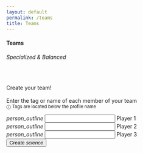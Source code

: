```yaml
---
layout: default
permalink: /teams
title: Teams
---
```


<div class="row">
    <div class="col s12 center-align bg-dark-gray">
        <h4 class="logo-text">Teams</h4>
        <h6 class="logo-sub-text">Specialized & Balanced</h6>
        <br>
    </div>
</div>
<div class="container">
    <div class="row" id="page_filler">
        <div class="col s12">
            <p class="flow-text">
                Create your team!<br>
                <br>
                Enter the tag or name of each member of your team<br>
                <small>ⓘ Tags are located below the profile name</small>
            </p>
        </div>
    </div>
    <div class="row" id="result_success_bal" hidden>
        <div class="col s12">
            <h5>BALANCED</h5>
            <h4 id="balanced"></h4>
            <h6>Your team is experienced and versatile!</h6><br><br>
        </div>
    </div>
    <div class="row" id="result_success_spe_wxr" hidden>
        <div class="col s12">
            <h5>SPECIALIZED</h5>
            <h4 id="specialized_wxr"></h4>
            <h6>Your team is very experienced!</h6><br><br>
        </div>
    </div>
    <div class="row" id="result_success_spe_vss" hidden>
        <div class="col s12">
            <h5>SPECIALIZED</h5>
            <h4 id="specialized_vss"></h4>
            <h6>You team is very versatile!</h6><br><br>
        </div>
    </div>
    <div class="row" id="result_success_spe_bm_wxr" hidden>
        <div class="col s12">
            <h5>QUALIFIED</h5>
            <h4 id="specialized_bm_wxr"></h4>
            <h6>Your team has good experience</h6><br><br>
        </div>
    </div>
    <div class="row" id="result_success_spe_bm_vss" hidden>
        <div class="col s12">
            <h5>QUALIFIED</h5>
            <h4 id="specialized_bm_vss"></h4>
            <h6>Your team has good versatility</h6><br><br>
        </div>
    </div>
    <div class="row" id="result_op" hidden>
        <div class="col s12">
            <h4 id="op">TOO OP!</h4>
            <h6>Consider playing with other members.</h6><br><br>
        </div>
    </div>
    <div class="row" id="result_stacked" hidden>
        <div class="col s12">
            <h4 id="stacked">STACKED!!🛑</h4>
            <h6>Consider playing with other members.</h6><br><br>
        </div>
    </div>
    <div class="row" id="result_rework" hidden>
        <div class="col s12">
            <h5>REWORK</h5>
            <h6>Consider playing with other members.</h6><br><br>
        </div>
    </div>
    <div class="row" id="result_error" hidden>
        <div class="col s12">
            <h5 id="error"></h5><br><br>
        </div>
    </div>
    <div class="row" id="team_code_cont" hidden>
        <div class="col s12">
            <h5 id="team_code"></h5><br><br>
        </div>
    </div>
    <div class="row">
        <form id="search_form">
            <div class="input-field col s12 m6 l6">
              <i class="material-icons prefix">person_outline</i>
              <input id="p1" type="text" class="autocomplete">
              <label for="p1">Player 1</label>
            </div>
            <div class="input-field col s12 m6 l6">
              <i class="material-icons prefix">person_outline</i>
              <input id="p2" type="text" class="autocomplete">
              <label for="p2">Player 2</label>
            </div>
            <div class="input-field col s12 m6 l6">
              <i class="material-icons prefix">person_outline</i>
              <input id="p3" type="text" class="autocomplete">
              <label for="p3">Player 3</label>
            </div>
<!--             <div class="input-field col s12 m6 l6">
              <i class="material-icons prefix">person_outline</i>
              <input id="p4" type="text" class="autocomplete">
              <label for="p4">(Optional) Player 4</label>
            </div>
            <div class="input-field col s12 m6 l6">
              <i class="material-icons prefix">person_outline</i>
              <input id="p5" type="text" class="autocomplete">
              <label for="p5">(Optional) Player 5</label>
            </div> -->
            <div class="col s7 m3 l3"></div>
            <div class="input-field col right-align s5 m3 l3">
                <button class="btn waves-effect waves-light grey darken-4" type="submit">Create
                    <i class="material-icons right">science</i>
                </button>
            </div>
        </form>
    </div>
    <br>
    <br>
    <br>
</div>

<script type="text/javascript" src="/assets/js/calculator.js"></script>
<script type="text/javascript" src="/assets/js/bin/lz-string.js"></script>

<script>
    document.addEventListener('DOMContentLoaded', function() {
        var elems = document.querySelectorAll('.autocomplete');
        var list = getKeyList();
        var options = {
            data: list,
            limit: 2,
            minLength: 2,
        };
        var instances = M.Autocomplete.init(elems, options);
    })

    $( "#search_form" ).submit(function( event ) {
        event.preventDefault();
        $("#result_error").hide();
        $("#result_op").hide();
        $("#result_stacked").hide();
        $("#result_rework").hide();
        $("#result_success_spe_bm_wxr").hide();
        $("#result_success_spe_bm_vss").hide();
        $('#result_success_bal').hide();
        $('#result_success_spe_wxr').hide();
        $('#result_success_spe_vss').hide();
        $("#page_filler").hide();

        var str = ""
        var team_size = 0
        var max_team_size = 3
        for (let i = 1; i < max_team_size + 1; i++) {
            var key = "#p" + String(i) 
            var val = $(key).val()

            if (val.length > 0) {
                str += val + "£"
                team_size++
            }
        }

        if (team_size < 3) {
            ERROR_STRING = "Your team should have 3-5 members. Please recruit more!"
            $("#result_error").show();
            $("#error").text(ERROR_STRING);
            return;
        }

        var calculation = calculateTeamElo(str);
        var code = LZString.compressToEncodedURIComponent(str);
        const code_text = "YOUR TEAM CODE IS: "

        if(calculation == ERROR)
        {
            $("#result_error").show();
            $("#error").text(ERROR_STRING);
            return;
        }

        if(calculation == TOO_OP)
        {
            $("#result_op").show();
            $("#op").text(PLAYERS + " is TOO OP!")
            return;
        }
        
        if(calculation == STACKED)
        {
            $("#result_stacked").show();
            return;
        }

        if(calculation == REWORK)
        {
            $("#result_rework").show();
            return;
        }

        if(calculation == SUCCESS_QUAL_WXR)
        {
            $('#result_success_spe_bm_wxr').show();
            $("#specialized_bm_wxr").text(PLAYERS);
        }

        if(calculation == SUCCESS_QUAL_VSS)
        {
            $('#result_success_spe_bm_vss').show();
            $("#specialized_bm_vss").text(PLAYERS);
        }

        if(calculation == SUCCESS_BAL)
        {
            $('#result_success_bal').show();
            $("#balanced").text(PLAYERS);
        }

        if(calculation == SUCCESS_SPE_WXR)
        {
            $('#result_success_spe_wxr').show();
            $("#specialized_wxr").text(PLAYERS);
        }

        if(calculation == SUCCESS_SPE_VSS)
        {
            $('#result_success_spe_vss').show();
            $("#specialized_vss").text(PLAYERS);
        }

        $("#search_event").val('');
        $("#search_event").blur();
    });
</script>


